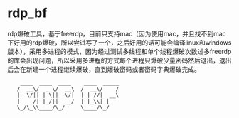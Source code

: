 # rdp_bf
rdp爆破工具，基于freerdp，目前只支持mac（因为使用mac，并且找不到mac下好用的rdp爆破，所以尝试写了一个，之后好用的话可能会编译linux和windows版本），采用多进程的模式，因为经过测试多线程和单个线程爆破次数过多freerdp的库会出现问题，所以采用多进程的方式每个进程只爆破少量密码然后退出，退出后会在新建一个进程继续爆破，直到爆破密码或者密码字典爆破完成。

```
    ____  ____  ____    ____  _____
   /  __\/  _ \/  __\  /  __\/    /
   |  \/|| | \||  \/|  | | //|  __\
   |    /| |_/||  __/  | |_\\| |
   \_/\_\\____/\_/     \____/\_/
```
